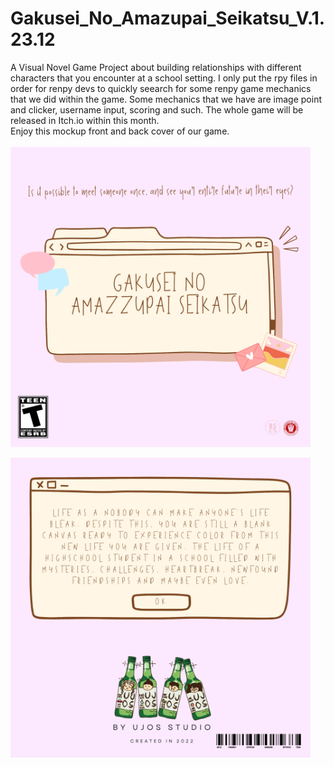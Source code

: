 # Gakusei_No_Amazupai_Seikatsu_V.1.23.12
A Visual Novel Game Project about building relationships with different characters that you encounter at a school setting. 
I only put the rpy files in order for renpy devs to quickly seearch for some renpy game mechanics that we did within the game.
Some mechanics that we have are image point and clicker, username input, scoring and such.
The whole game will be released in Itch.io within this month.
<br>
Enjoy this mockup front and back cover of our game.
<br>
<br>
<img align="center" alt="Renpy" width="480px" src="Cover 1.2.png"/>
<br>
<br>
<img align="center" alt="Renpy" width="480px" src="Cover 1.2 Back.png"/>
